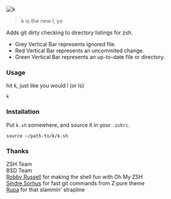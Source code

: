 ![k](https://raw.githubusercontent.com/supercrabtree/k/master/k-logo.png)

> k is the new l, yo

Adds git dirty checking to directory listings for zsh.

* Grey Vertical Bar represents ignored file.
* Red Vertical Bar represents an uncommited change.
* Green Vertical Bar represents an up-to-date file or directory.

### Usage
hit k, just like you would l (or ls)

```shell
k
```

### Installation
Put `k.sh` somewhere, and source it in your `.zshrc`.

```shell
source ~/path-to/k/k.sh
```

### Thanks
ZSH Team  
BSD Team  
[Robby Russell](https://github.com/robbyrussell) for making the shell fun with Oh My ZSH  
[Sindre Sorhus](https://github.com/sindresorhus) for fast git commands from Z pure theme  
[Rupa](https://github.com/rupa/z) for that slammin' strapline   
